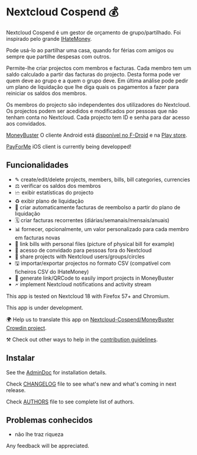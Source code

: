 # Nextcloud Cospend 💰

Nextcloud Cospend é um gestor de orçamento de grupo/partilhado. Foi inspirado pelo grande [IHateMoney](https://github.com/spiral-project/ihatemoney/).

Pode usá-lo ao partilhar uma casa, quando for férias com amigos ou sempre que partilhe despesas com outros.

Permite-lhe criar projectos com membros e facturas. Cada membro tem um saldo calculado a partir das facturas do projecto. Desta forma pode ver quem deve ao grupo e a quem o grupo deve. Em última análise pode pedir um plano de liquidação que lhe diga quais os pagamentos a fazer para reiniciar os saldos dos membros.

Os membros do projecto são independentes dos utilizadores do Nextcloud. Os projectos podem ser acedidos e modificados por pessoas que não tenham conta no Nextcloud. Cada projecto tem ID e senha para dar acesso aos convidados.

[MoneyBuster](https://gitlab.com/eneiluj/moneybuster) O cliente Android está [disponível no F-Droid](https://f-droid.org/packages/net.eneiluj.moneybuster/) e na [Play store](https://play.google.com/store/apps/details?id=net.eneiluj.moneybuster).

[PayForMe](https://github.com/mayflower/PayForMe) iOS client is currently being developped!

## Funcionalidades

* ✎ create/edit/delete projects, members, bills, bill categories, currencies
* ⚖ verificar os saldos dos membros
* 🗠 exibir estatísticas do projecto
* ♻ exibir plano de liquidação
* 🎇 criar automaticamente facturas de reembolso a partir do plano de liquidação
* 🗓 criar facturas recorrentes (diárias/semanais/mensais/anuais)
* 📊 fornecer, opcionalmente, um valor personalizado para cada membro em facturas novas
* 🔗 link bills with personal files (picture of physical bill for example)
* 👩 acesso de convidado para pessoas fora do Nextcloud
* 👫 share projects with Nextcloud users/groups/circles
* 🖫 importar/exportar projectos no formato CSV (compatível com ficheiros CSV do IHateMoney)
* 🔗 generate link/QRCode to easily import projects in MoneyBuster
* 🗲 implement Nextcloud notifications and activity stream

This app is tested on Nextcloud 18 with Firefox 57+ and Chromium.

This app is under development.

🌍 Help us to translate this app on [Nextcloud-Cospend/MoneyBuster Crowdin project](https://crowdin.com/project/moneybuster).

⚒ Check out other ways to help in the [contribution guidelines](https://gitlab.com/eneiluj/cospend-nc/blob/master/CONTRIBUTING.md).

## Instalar

See the [AdminDoc](https://gitlab.com/eneiluj/cospend-nc/wikis/admindoc) for installation details.

Check [CHANGELOG](https://gitlab.com/eneiluj/cospend-nc/blob/master/CHANGELOG.md#change-log) file to see what's new and what's coming in next release.

Check [AUTHORS](https://gitlab.com/eneiluj/cospend-nc/blob/master/AUTHORS.md#authors) file to see complete list of authors.

## Problemas conhecidos

* não lhe traz riqueza

Any feedback will be appreciated.